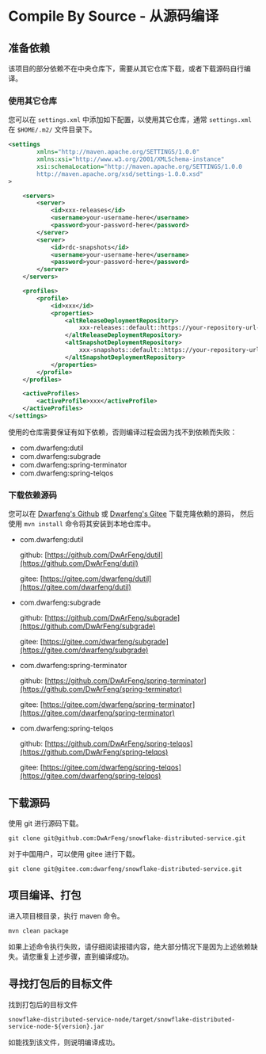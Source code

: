 # Compile By Source - 从源码编译

## 准备依赖

该项目的部分依赖不在中央仓库下，需要从其它仓库下载，或者下载源码自行编译。

### 使用其它仓库

您可以在 `settings.xml` 中添加如下配置，以使用其它仓库，通常 `settings.xml` 在 `$HOME/.m2/` 文件目录下。

```xml
<settings
        xmlns="http://maven.apache.org/SETTINGS/1.0.0"
        xmlns:xsi="http://www.w3.org/2001/XMLSchema-instance"
        xsi:schemaLocation="http://maven.apache.org/SETTINGS/1.0.0
        http://maven.apache.org/xsd/settings-1.0.0.xsd"
>

    <servers>
        <server>
            <id>xxx-releases</id>
            <username>your-username-here</username>
            <password>your-password-here</password>
        </server>
        <server>
            <id>rdc-snapshots</id>
            <username>your-username-here</username>
            <password>your-password-here</password>
        </server>
    </servers>

    <profiles>
        <profile>
            <id>xxx</id>
            <properties>
                <altReleaseDeploymentRepository>
                    xxx-releases::default::https://your-repository-url-here/
                </altReleaseDeploymentRepository>
                <altSnapshotDeploymentRepository>
                    xxx-snapshots::default::https://your-repository-url-here/
                </altSnapshotDeploymentRepository>
            </properties>
        </profile>
    </profiles>

    <activeProfiles>
        <activeProfile>xxx</activeProfile>
    </activeProfiles>
</settings>
```

使用的仓库需要保证有如下依赖，否则编译过程会因为找不到依赖而失败：

- com.dwarfeng:dutil
- com.dwarfeng:subgrade
- com.dwarfeng:spring-terminator
- com.dwarfeng:spring-telqos

### 下载依赖源码

您可以在 [Dwarfeng's Github](https://github.com/DwArFeng) 或 [Dwarfeng's Gitee](https://gitee.com/dwarfeng)
下载克隆依赖的源码， 然后使用 `mvn install` 命令将其安装到本地仓库中。

- com.dwarfeng:dutil

  github: [https://github.com/DwArFeng/dutil](https://github.com/DwArFeng/dutil)

  gitee: [https://gitee.com/dwarfeng/dutil](https://gitee.com/dwarfeng/dutil)


- com.dwarfeng:subgrade

  github: [https://github.com/DwArFeng/subgrade](https://github.com/DwArFeng/subgrade)

  gitee: [https://gitee.com/dwarfeng/subgrade](https://gitee.com/dwarfeng/subgrade)


- com.dwarfeng:spring-terminator

  github: [https://github.com/DwArFeng/spring-terminator](https://github.com/DwArFeng/spring-terminator)

  gitee: [https://gitee.com/dwarfeng/spring-terminator](https://gitee.com/dwarfeng/spring-terminator)


- com.dwarfeng:spring-telqos

  github: [https://github.com/DwArFeng/spring-telqos](https://github.com/DwArFeng/spring-telqos)

  gitee: [https://gitee.com/dwarfeng/spring-telqos](https://gitee.com/dwarfeng/spring-telqos)

## 下载源码

使用 git 进行源码下载。

```shell
git clone git@github.com:DwArFeng/snowflake-distributed-service.git
```

对于中国用户，可以使用 gitee 进行下载。

```shell
git clone git@gitee.com:dwarfeng/snowflake-distributed-service.git
```

## 项目编译、打包

进入项目根目录，执行 maven 命令。

```shell
mvn clean package
```

如果上述命令执行失败，请仔细阅读报错内容，绝大部分情况下是因为上述依赖缺失。请您重复上述步骤，直到编译成功。

## 寻找打包后的目标文件

找到打包后的目标文件

```
snowflake-distributed-service-node/target/snowflake-distributed-service-node-${version}.jar
```

如能找到该文件，则说明编译成功。
